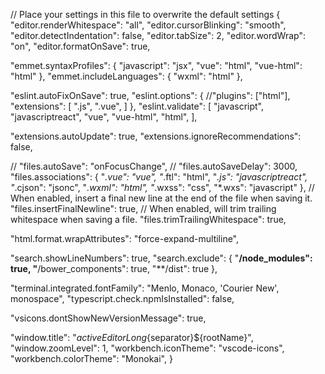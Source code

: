 // Place your settings in this file to overwrite the default settings
{
  "editor.renderWhitespace": "all",
  "editor.cursorBlinking": "smooth",
  "editor.detectIndentation": false,
  "editor.tabSize": 2,
  "editor.wordWrap": "on",
  "editor.formatOnSave": true,

  "emmet.syntaxProfiles": {
    "javascript": "jsx",
    "vue": "html",
    "vue-html": "html"
  },
  "emmet.includeLanguages": {
    "wxml": "html"
  },

  "eslint.autoFixOnSave": true,
  "eslint.options": {
    //"plugins": ["html"],
    "extensions": [
      ".js",
      ".vue",
    ]
  },
  "eslint.validate": [
    "javascript",
    "javascriptreact",
    "vue",
    "vue-html",
    "html",
  ],

  "extensions.autoUpdate": true,
  "extensions.ignoreRecommendations": false,

  // "files.autoSave": "onFocusChange",
  // "files.autoSaveDelay": 3000,
  "files.associations": {
    "*.vue": "vue",
    "*.ftl": "html",
    "*.js": "javascriptreact",
    "*.cjson": "jsonc",
    "*.wxml": "html",
    "*.wxss": "css",
    "*.wxs": "javascript"
  },
  // When enabled, insert a final new line at the end of the file when saving it.
  "files.insertFinalNewline": true,
  // When enabled, will trim trailing whitespace when saving a file.
  "files.trimTrailingWhitespace": true,

  "html.format.wrapAttributes": "force-expand-multiline",

  "search.showLineNumbers": true,
  "search.exclude": {
    "**/node_modules": true,
    "**/bower_components": true,
    "**/dist": true
  },

  "terminal.integrated.fontFamily": "Menlo, Monaco, 'Courier New', monospace",
  "typescript.check.npmIsInstalled": false,

  "vsicons.dontShowNewVersionMessage": true,

  "window.title": "${activeEditorLong}${separator}${rootName}",
  "window.zoomLevel": 1,
  "workbench.iconTheme": "vscode-icons",
  "workbench.colorTheme": "Monokai",
}